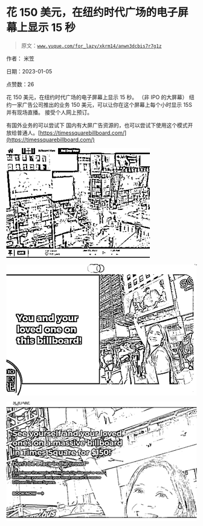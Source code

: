 # 花 150 美元，在纽约时代广场的电子屏幕上显示 15 秒

> 原文：[`www.yuque.com/for_lazy/xkrm14/anwn3dcbis7r7g1z`](https://www.yuque.com/for_lazy/xkrm14/anwn3dcbis7r7g1z)



作者： 米笠 

日期：2023-01-05 

点赞数：26 

花 150 美元，在纽约时代广场的电子屏幕上显示 15 秒。 （非 IPO 的大屏幕） 纽约一家广告公司推出的业务 150 美元，可以让你在这个屏幕上每个小时显示 15S 并有现场直播。 接受个人网上预订。 

有国外业务的可以尝试下 国内有大屏广告资源的，也可以尝试下使用这个模式开放给普通人。[https://timessquarebillboard.com/](https://timessquarebillboard.com/) 

![](img/17476038d7e85c07ad13a922cc2649e8.png)  

![](img/7d9f3ff878c60903a0c3031a09774bfa.png) 

![](img/ad18475c8c8e5c585e2771e120172100.png) 

